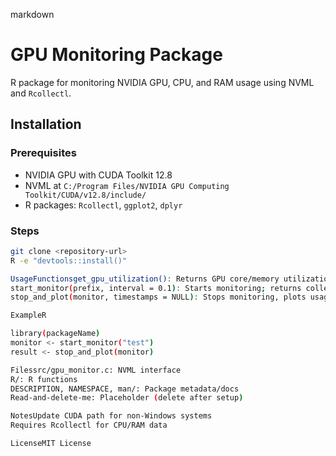 markdown

# GPU Monitoring Package

R package for monitoring NVIDIA GPU, CPU, and RAM usage using NVML and `Rcollectl`.

## Installation

### Prerequisites
- NVIDIA GPU with CUDA Toolkit 12.8
- NVML at `C:/Program Files/NVIDIA GPU Computing Toolkit/CUDA/v12.8/include/`
- R packages: `Rcollectl`, `ggplot2`, `dplyr`

### Steps
```bash
git clone <repository-url>
R -e "devtools::install()"

UsageFunctionsget_gpu_utilization(): Returns GPU core/memory utilization as a named list
start_monitor(prefix, interval = 0.1): Starts monitoring; returns collectl ID and start time
stop_and_plot(monitor, timestamps = NULL): Stops monitoring, plots usage, returns data frame

ExampleR

library(packageName)
monitor <- start_monitor("test")
result <- stop_and_plot(monitor)

Filessrc/gpu_monitor.c: NVML interface
R/: R functions
DESCRIPTION, NAMESPACE, man/: Package metadata/docs
Read-and-delete-me: Placeholder (delete after setup)

NotesUpdate CUDA path for non-Windows systems
Requires Rcollectl for CPU/RAM data

LicenseMIT License

